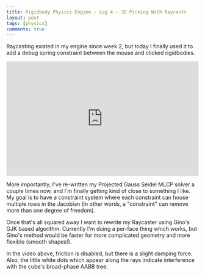 ```yaml
---
title: Rigidbody Physics Engine - Log 4 - 3D Picking With Raycasts
layout: post
tags: [physics]
comments: true
---
```


Raycasting existed in my engine since week 2, but today I finally used it to add a debug spring constraint between the mouse and clicked rigidbodies.

<iframe width="100%" height="300" src="https://www.youtube.com/embed/VWHxbEwb63c" frameborder="0" allowfullscreen></iframe>

More importantly, I've re-written my Projected Gauss Seidel MLCP solver a couple times now, and I'm finally getting kind of close to something I like. My goal is to have a constraint system where each constraint can house multiple rows in the Jacobian (in other words, a "constraint" can remove more than one degree of freedom).

Once that's all squared away I want to rewrite my Raycaster using Gino's GJK based algorithm. Currently I'm doing a per-face thing which works, but Gino's method would be faster for more complicated geometry and more flexible (smooth shapes!).

In the video above, friction is disabled, but there is a slight damping force. Also, the little white dots which appear along the rays indicate interference with the cube's broad-phase AABB tree.
